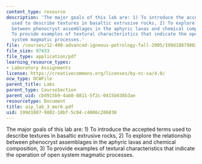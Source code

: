```yaml
---
content_type: resource
description: 'The major goals of this lab are: 1) To introduce the accepted terms
  used to describe textures in basaltic extrusive rocks, 2) To explore the relationship
  between phenocryst assemblages in the aphyric lavas and chemical composition, 3)
  To provide examples of textural characteristics that indicate the operation of open
  system magmatic processes.'
file: /courses/12-490-advanced-igneous-petrology-fall-2005/199d1887980218bf5c04c4006c286830_aip_lab_3_morb.pdf
file_size: 97433
file_type: application/pdf
learning_resource_types:
- Laboratory Assignments
license: https://creativecommons.org/licenses/by-nc-sa/4.0/
ocw_type: OCWFile
parent_title: Labs
parent_type: CourseSection
parent_uid: cbd915b9-4ab8-8811-5f2c-0415b038b3ae
resourcetype: Document
title: aip_lab_3_morb.pdf
uid: 199d1887-9802-18bf-5c04-c4006c286830
---
```

The major goals of this lab are: 1) To introduce the accepted terms used to describe textures in basaltic extrusive rocks, 2) To explore the relationship between phenocryst assemblages in the aphyric lavas and chemical composition, 3) To provide examples of textural characteristics that indicate the operation of open system magmatic processes.